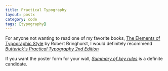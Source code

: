 ```yaml
---
title: Practical Typography
layout: postx
category: code
tags: [typography]
---
```


For anyone not wanting to read one of my favorite books, [The Elements of Typographic 
Style](https://www.amazon.com/Elements-Typographic-Style-Version-Anniversary/dp/0881792128) by Robert Bringhurst, I 
would definitely recommend [_Butterick's Practical Typography 2nd Edition_](https://practicaltypography.com/)

If you want the poster form for your wall, [_Summary of key rules_](https://practicaltypography.com/summary-of-key-rules.html)
is a definite candidate.